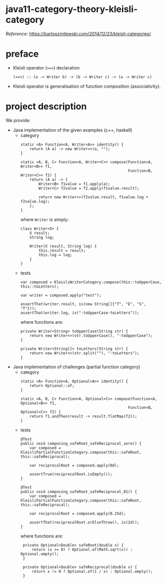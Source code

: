 # java11-category-theory-kleisli-category

_Reference_: https://bartoszmilewski.com/2014/12/23/kleisli-categories/

# preface
* Kleisli operator (`>=>`) declaration
    ```
    (>=>) :: (a -> Writer b) -> (b -> Writer c) -> (a -> Writer c)
    ```
* Kleisli operator is generalisation of function 
composition (associativity).

# project description
We provide:
* Java implementation of the given examples (c++, haskell)
    * category
        ```
        static <A> Function<A, Writer<A>> identity() {
            return (A a) -> new Writer<>(a, "");
        }
        
        static <A, B, C> Function<A, Writer<C>> compose(Function<A, Writer<B>> f1,
                                                        Function<B, Writer<C>> f2) {
            return (A a) -> {
                Writer<B> f1value = f1.apply(a);
                Writer<C> f2value = f2.apply(f1value.result);
        
                return new Writer<>(f2value.result, f1value.log + f2value.log);
            };
        }
        ```
        where `Writer` is simply:
        ```
        class Writer<X> {
            X result;
            String log;
        
            Writer(X result, String log) {
                this.result = result;
                this.log = log;
            }
        }
        ```
    * tests
        ```
        var composed = KleisliWriterCategory.compose(this::toUpperCase, this::toLetters);
        
        var writer = composed.apply("test");
        
        assertThat(writer.result, is(new String[]{"T", "E", "S", "T"}));
        assertThat(writer.log, is("-toUpperCase-toLetters"));
        ```
        where functions are:
        ```
        private Writer<String> toUpperCase(String str) {
            return new Writer<>(str.toUpperCase(), "-toUpperCase");
        }
        
        private Writer<String[]> toLetters(String str) {
            return new Writer<>(str.split(""), "-toLetters");
        }
        ```
* Java implementation of challenges (partial function category)
    * category
        ```
        static <A> Function<A, Optional<A>> identity() {
            return Optional::of;
        }
        
        static <A, B, C> Function<A, Optional<C>> compose(Function<A, Optional<B>> f1,
                                                        Function<B, Optional<C>> f2) {
            return f1.andThen(result -> result.flatMap(f2));
        }
        ```
    * tests
        ```
        @Test
        public void composing_safeRoot_safeReciprocal_zero() {
            var composed = KleisliPartialFunctionCategory.compose(this::safeRoot, this::safeReciprocal);
        
            var reciprocalRoot = composed.apply(0d);
        
            assertTrue(reciprocalRoot.isEmpty());
        }
        
        @Test
        public void composing_safeRoot_safeReciprocal_81() {
            var composed = KleisliPartialFunctionCategory.compose(this::safeRoot, this::safeReciprocal);
        
            var reciprocalRoot = composed.apply(0.25d);
        
            assertThat(reciprocalRoot.orElseThrow(), is(2d));
        }
        ```
        where functions are:
        ```
         private Optional<Double> safeRoot(double x) {
             return (x >= 0) ? Optional.of(Math.sqrt(x)) : Optional.empty();
         }
        
         private Optional<Double> safeReciprocal(double x) {
             return x != 0 ? Optional.of(1 / x) : Optional.empty();
         }
        ```